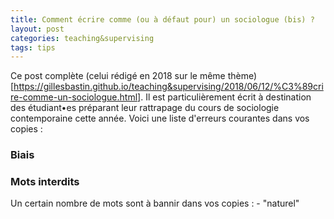 ```yaml
---
title: Comment écrire comme (ou à défaut pour) un sociologue (bis) ?
layout: post
categories: teaching&supervising
tags: tips
---
```


Ce post complète (celui rédigé en 2018 sur le même thème)[https://gillesbastin.github.io/teaching&supervising/2018/06/12/%C3%89crire-comme-un-sociologue.html]. Il est particulièrement écrit à destination des étudiant•es préparant leur rattrapage du cours de sociologie contemporaine cette année.
Voici une liste d'erreurs courantes dans vos copies :

<h3>Biais</h3>

<h3>Mots interdits</h3>
Un certain nombre de mots sont à bannir dans vos copies :
- "naturel"
